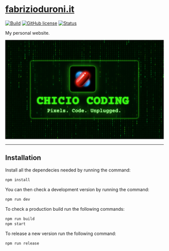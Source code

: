 # [fabrizioduroni.it](https://www.fabrizioduroni.it)

[![Build](https://github.com/chicio/chicio-blog/actions/workflows/build.yml/badge.svg)](https://github.com/chicio/chicio-blog/actions/workflows/build.yml)
[![GitHub license](https://img.shields.io/badge/License-MIT-blue.svg)](https://github.com/chicio/chicio-blog/blob/master/LICENSE.md)
[![Status](https://img.shields.io/badge/Status-Ok-green.svg)](https://stats.uptimerobot.com/H8Am1Ay0Vd)

My personal website.

![Fabrizio duroni blog](https://github.com/chicio/chicio-blog/blob/main/public/chicio-coding-feature-graphic.png?raw=true)

***

## Installation

Install all the dependecies needed by running the command:

```bash
npm install
```

You can then check a development version by running the command:

```bash
npm run dev
```

To check a production build run the following commands:

```bash
npm run build
npm start
```

To release a new version run the following command:

```bash
npm run release
```
